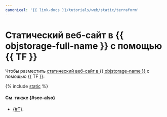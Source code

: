 ```yaml
---
canonical: '{{ link-docs }}/tutorials/web/static/terraform'
---
```


# Статический веб-сайт в {{ objstorage-full-name }} с помощью {{ TF }}

Чтобы разместить [статический веб-сайт в {{ objstorage-name }}](./index.md) с помощью {{ TF }}:

{% include [static](../../../_tutorials/applied/static-terraform.md) %}

#### См. также {#see-also}

* [{#T}](./console.md).